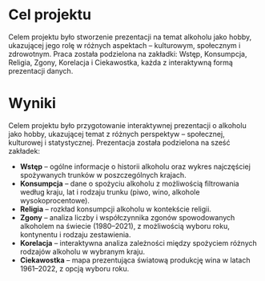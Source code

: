 # Cel projektu

Celem projektu było stworzenie prezentacji na temat alkoholu jako hobby, ukazującej jego rolę w różnych aspektach – kulturowym, społecznym i zdrowotnym. Praca została podzielona na zakładki: Wstęp, Konsumpcja, Religia, Zgony, Korelacja i Ciekawostka, każda z interaktywną formą prezentacji danych.

# Wyniki

Celem projektu było przygotowanie interaktywnej prezentacji o alkoholu jako hobby, ukazującej temat z różnych perspektyw – społecznej, kulturowej i statystycznej. Prezentacja została podzielona na sześć zakładek:

- **Wstęp** – ogólne informacje o historii alkoholu oraz wykres najczęściej spożywanych trunków w poszczególnych krajach.
- **Konsumpcja** – dane o spożyciu alkoholu z możliwością filtrowania według kraju, lat i rodzaju trunku (piwo, wino, alkohole wysokoprocentowe).
- **Religia** – rozkład konsumpcji alkoholu w kontekście religii.
- **Zgony** – analiza liczby i współczynnika zgonów spowodowanych alkoholem na świecie (1980–2021), z możliwością wyboru roku, kontynentu i rodzaju zestawienia.
- **Korelacja** – interaktywna analiza zależności między spożyciem różnych rodzajów alkoholu w wybranym kraju.
- **Ciekawostka** – mapa prezentująca światową produkcję wina w latach 1961–2022, z opcją wyboru roku.
